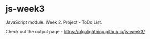 # js-week3

JavaScript module. Week 2. Project - ToDo List.

Check out the output page - https://olgalightning.github.io/js-week3/
